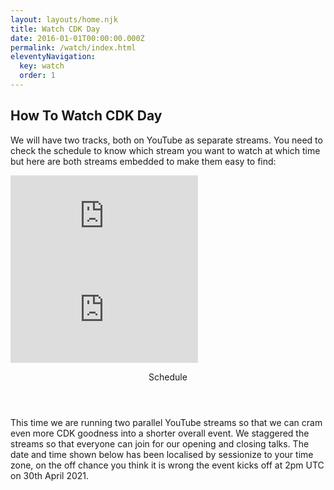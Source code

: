 ```yaml
---
layout: layouts/home.njk
title: Watch CDK Day
date: 2016-01-01T00:00:00.000Z
permalink: /watch/index.html
eleventyNavigation:
  key: watch
  order: 1
---
```

<div class="container bg-blue main-container w-5/6 mx-auto px-8 md:px-16 pb-4 pt-0 rounded-corners">
    <h2 class="text-xl md:text-3xl mt-2 mb-12 tracking-wide font-bold">How To Watch CDK Day</h2>
    <p class="mb-6">
        We will have two tracks, both on YouTube as separate streams. You need to check the schedule to know which stream you want to watch at which time but here are both streams embedded to make them easy to find:
    </P>
    <section class="w-full">
        <div class="flex flex-wrap">
            <div class="w-full md:w-1/2 lg:w-1/2 xl:w-1/2 ">
                <div class="youtube p-3">
                    <iframe class="responsive-iframe" src="https://www.youtube.com/embed/IUxwXVXtEnw" title="YouTube video player" frameborder="0" allow="accelerometer; autoplay; clipboard-write; encrypted-media; gyroscope; picture-in-picture" allowfullscreen></iframe>
                </div>
            </div>
            <div class="w-full md:w-1/2 lg:w-1/2 xl:w-1/2 ">
                <div class="youtube p-3">
                    <iframe class="responsive-iframe" src="https://www.youtube.com/embed/5p2QfolwP7U" title="YouTube video player" frameborder="0" allow="accelerometer; autoplay; clipboard-write; encrypted-media; gyroscope; picture-in-picture" allowfullscreen></iframe>
                </div>
            </div>
        </div>
    </section>
</div>
<div class="bg-white">
<div class="container main-container bg-white w-full mx-auto mb-12 px-8 md:px-16 pb-16">
<section id="schedule" class="mt-10">
  <header class="w-full z-30 top-0 py-1">
      <div class="mt-6 py-3">
          <p class="text-3xl tracking-wide no-underline hover:no-underline font-bold text-gray-800 text-xl ">
              Schedule
          </p>
      </div>
  </header>
  <main>
    <p class="mb-6">
        This time we are running two parallel YouTube streams so that we can cram even more CDK goodness into a shorter overall event. We staggered the streams so that everyone can join for our opening and closing talks. The date and time shown below has been localised by sessionize to your time zone, on the off chance you think it is wrong the event kicks off at 2pm UTC on 30th April 2021.
    </p>
    <div class="flex flex-wrap">
        <div class="w-full">
            <script type="text/javascript" src="https://sessionize.com/api/v2/xo992627/view/GridSmart"></script>
        </div>
    </div>
  </main>
</section>
</div>
</div>